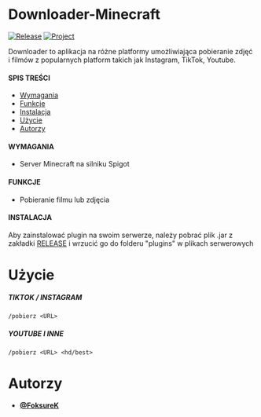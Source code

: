 # Downloader-Minecraft
[![Release](https://img.shields.io/github/v/release/sagin-pl/Downloader-Minecraft)](https://github.com/sagin-pl/Downloader-Minecraft/releases)
[![Project](https://img.shields.io/badge/project-SAGIN--PL-green)](https://github.com/sagin-pl)

Downloader to aplikacja na różne platformy umożliwiająca pobieranie zdjęć i filmów z popularnych platform takich jak Instagram, TikTok, Youtube.

#### SPIS TREŚCI
- [Wymagania](#wymagania)
- [Funkcje](#funkcje)
- [Instalacja](#instalacja)
- [Użycie](#użycie)
- [Autorzy](#autorzy)

#### WYMAGANIA
- Server Minecraft na silniku Spigot

#### FUNKCJE
- Pobieranie filmu lub zdjęcia

#### INSTALACJA
Aby zainstalować plugin na swoim serwerze, należy pobrać plik .jar z zakładki [RELEASE](https://github.com/sagin-pl/Downloader-Minecraft/releases) i wrzucić go do folderu "plugins" w plikach serwerowych

# Użycie
##### TIKTOK / INSTAGRAM
```/pobierz <URL>```
##### YOUTUBE I INNE
```/pobierz <URL> <hd/best>```

# Autorzy
- **[@FoksureK](https://github.com/FoksureK)**

